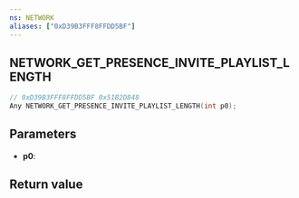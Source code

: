 ```yaml
---
ns: NETWORK
aliases: ["0xD39B3FFF8FFDD5BF"]
---
```

## NETWORK_GET_PRESENCE_INVITE_PLAYLIST_LENGTH

```c
// 0xD39B3FFF8FFDD5BF 0x51B2D848
Any NETWORK_GET_PRESENCE_INVITE_PLAYLIST_LENGTH(int p0);
```


## Parameters
* **p0**: 

## Return value
